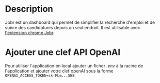 # Description
Jobr est un dashboard qui permet de simplifier la recherche d'emploi et de suivre des candidatures depuis un seul endroit. Il est utilisable avec [l'extension chrome Jobr](https://github.com/Nojann/jobPlanner-ext-chrome/tree/master).


# Ajouter une clef API OpenAI
Pour utiliser l'application en local ajouter un ficher _.env_ à la racine de l'application et ajouter votre clef openAI sous la forme `OPENAI_ACCESS_TOKEN=sk-Fbm...5EB`
